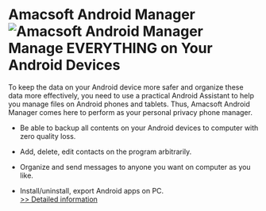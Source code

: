 # Amacsoft Android Manager<br />![Amacsoft Android Manager](https://mycommerce.akamaized.net/api/pimages/P300924618/BIG/300924618.PNG)<br />Manage EVERYTHING on Your Android Devices

To keep the data on your Android device more safer and organize these data more effectively, you need to use a practical Android Assistant to help you manage files on Android phones and tablets. Thus, Amacsoft Android Manager comes here to perform as your personal privacy phone manager.

* Be able to backup all contents on your Android devices to computer with zero quality loss.

* Add, delete, edit contacts on the program arbitrarily.

* Organize and send messages to anyone you want on computer as you like.

* Install/uninstall, export Android apps on PC.<br />[>> Detailed information](https://secure.shareit.com/shareit/product.html?productid=300924618&affiliateid=200057808)